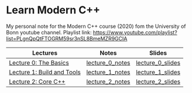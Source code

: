 # Learn Modern C++

My personal note for the Modern C++ course (2020) fom the University of Bonn youtube channel. Playlist link: https://www.youtube.com/playlist?list=PLgnQpQtFTOGRM59sr3nSL8BmeMZR9GCIA

| Lectures | Notes | Slides |
| -------- | ------- | ------- |
| [Lecture 0: The Basics](https://www.youtube.com/watch?v=2xlk4bSPG38&list=PLgnQpQtFTOGRM59sr3nSL8BmeMZR9GCIA&index=2) | [lecture_0_notes](notes/lecture_0.md) | [lecture_0_slides](https://www.ipb.uni-bonn.de/html/teaching/modern-cpp/slides/lecture_0.pdf) | 
| [Lecture 1: Build and Tools](https://www.youtube.com/watch?v=9mZw6Rwz1vg&list=PLgnQpQtFTOGRM59sr3nSL8BmeMZR9GCIA&index=5) | [lecture_1_notes](notes/lecture_1.md) | [lecture_1_slides](https://www.ipb.uni-bonn.de/html/teaching/modern-cpp/slides/lecture_1.pdf) | 
| [Lecture 2: Core C++](https://www.youtube.com/watch?v=0Jqwxr7vER4&list=PLgnQpQtFTOGRM59sr3nSL8BmeMZR9GCIA&index=7) | [lecture_2_notes](notes/lecture_2.md) | [lecture_2_slides](https://www.ipb.uni-bonn.de/html/teaching/modern-cpp/slides/lecture_2.pdf) | 



